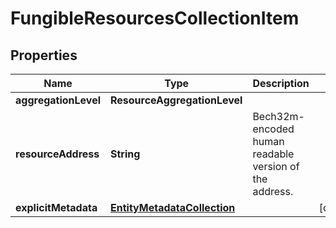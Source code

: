 

# FungibleResourcesCollectionItem


## Properties

| Name | Type | Description | Notes |
|------------ | ------------- | ------------- | -------------|
|**aggregationLevel** | **ResourceAggregationLevel** |  |  |
|**resourceAddress** | **String** | Bech32m-encoded human readable version of the address. |  |
|**explicitMetadata** | [**EntityMetadataCollection**](EntityMetadataCollection.md) |  |  [optional] |



